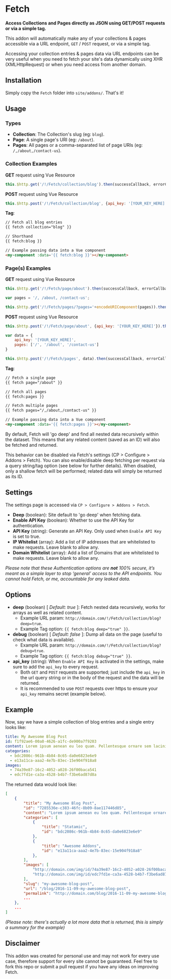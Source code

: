 # Fetch

**Access Collections and Pages directly as JSON using GET/POST requests or via a simple tag.**

This addon will automatically make any of your collections & pages accessible via a URL endpoint, `GET` / `POST` request, or via a simple tag.

Accessing your collection entries & pages data via URL endpoints can be very useful when you need to fetch your site's data dynamically using XHR (XMLHttpRequest) or when you need access from another domain.

## Installation

Simply copy the `Fetch` folder into `site/addons/`. That's it!

## Usage

### Types

* **Collection**: The Collection's slug (eg: `blog`).
* **Page**: A single page's URI (eg: `/about`).
* **Pages**: All pages or a comma-separated list of page URIs (eg: `/,/about,/contact-us`).

### Collection Examples

**GET** request using Vue Resource

```javascript
this.$http.get('/!/Fetch/collection/blog').then(successCallback, errorCallback);
```

**POST** request using Vue Resource

```javascript
this.$http.post('/!/Fetch/collection/blog', {api_key: '[YOUR_KEY_HERE]'}).then(successCallback, errorCallback);
```

**Tag**:

```html
// Fetch all blog entries
{{ fetch collection="blog" }}

// Shorthand
{{ fetch:blog }}

// Example passing data into a Vue component
<my-component :data='{{ fetch:blog }}'></my-component>
```

### Page(s) Examples

**GET** request using Vue Resource

```javascript
this.$http.get('/!/Fetch/page/about').then(successCallback, errorCallback);
```

```javascript
var pages = '/, /about, /contact-us';

this.$http.get('/!/Fetch/pages/?pages='+encodeURIComponent(pages)).then(successCallback, errorCallback);
```

**POST** request using Vue Resource

```javascript
this.$http.post('/!/Fetch/page/about', {api_key: '[YOUR_KEY_HERE]'}).then(successCallback, errorCallback);
```

```javascript
var data = {
    api_key: '[YOUR_KEY_HERE]',
    pages: ['/', '/about', '/contact-us']
}

this.$http.post('/!/Fetch/pages', data).then(successCallback, errorCallback);
```

**Tag**:

```html
// Fetch a single page
{{ fetch page="/about" }}

// Fetch all pages
{{ fetch:pages }}

// Fetch multiple pages
{{ fetch pages="/,/about,/contact-us" }}

// Example passing data into a Vue component
<my-component :data='{{ fetch:pages }}'></my-component>
```

By default, Fetch will 'go deep' and find all nested data recursively within the dataset. This means that any related content (saved as an ID) will also be fetched and returned.

This behavior can be disabled via Fetch's settings (CP > Configure > Addons > Fetch). You can also enable/disable deep fetching per request via a query string/tag option (see below for further details). When disabled, only a shallow fetch will be performed; related data will simply be returned as its ID.
  
## Settings

The settings page is accessed via `CP > Configure > Addons > Fetch`.

* **Deep** (boolean): Site default to 'go deep' when fetching data.
* **Enable API Key** (boolean): Whether to use the API Key for authentication.
* **API Key** (string): Generate an API Key. Only used when `Enable API Key` is set to true.
* **IP Whitelist** (array): Add a list of IP addresses that are whitelisted to make requests. Leave blank to allow any.
* **Domain Whitelist** (array): Add a list of Domains that are whitelisted to make requests. Leave blank to allow any.

_Please note that these Authentication options are **not** 100% secure, it’s meant as a simple layer to stop ‘general’ access to the API endpoints. You cannot hold Fetch, or me, accountable for any leaked data._

## Options

* **deep** (boolean) [ *Default: true* ]: Fetch nested data recursively, works for arrays as well as related content.
  * Example URL param: `http://domain.com/!/Fetch/collection/blog?deep=true`.
  * Example Tag option: `{{ fetch:blog deep="true" }}`.
* **debug** (boolean) [ *Default: false* ]: Dump all data on the page (useful to check what data is available).
  * Example URL param: `http://domain.com/!/Fetch/collection/blog?debug=true`.
  * Example Tag option: `{{ fetch:blog debug="true" }}`.
* **api_key** (string): When `Enable API Key` is activated in the settings, make sure to add the `api_key` to every request.
  * Both `GET` and `POST` requests are supported; just include the `api_key` in the url query string or in the body of the request and the data will be returned.
  * It is recommended to use `POST` requests over https to ensure your `api_key` remains secret (example below).

## Example

Now, say we have a simple collection of blog entries and a single entry looks like:

```yaml
title: My Awesome Blog Post
id: f1f92ae6-00a8-4626-a1fc-de900a7f9203
content: Lorem ipsum aenean eu leo quam. Pellentesque ornare sem lacinia quam venenatis vestibulum.
categories: 
  - bdc2086c-961b-4b84-8c65-da0e6823e6e9
  - e13a11ca-aaa2-4e7b-83ec-15e904f918a8
images:
  - 74a39e87-16c2-4052-a028-26f00baca541
  - edc7fd1e-ca3a-4528-b4b7-f3be6ad87d8a
```

The returned data would look like:

```json
[
    {
        "title": "My Awesome Blog Post",
        "id": "7285536e-c383-46fc-8b09-8ae117446d85",
        "content": "Lorem ipsum aenean eu leo quam. Pellentesque ornare sem lacinia quam venenatis vestibulum.",
        "categories": [
            {
                "title": "Statamic",
                "id": "bdc2086c-961b-4b84-8c65-da0e6823e6e9"
            },
            {
                "title": "Awesome Addons",
                "id": "e13a11ca-aaa2-4e7b-83ec-15e904f918a8"
            },
        ],  
        "images": [
            "http://domain.com/img/id/74a39e87-16c2-4052-a028-26f00baca541"
            "http://domain.com/img/id/edc7fd1e-ca3a-4528-b4b7-f3be6ad87d8a"
        ],
        "slug": "my-awesome-blog-post",
        "url": "/blog/2016-11-09-my-awesome-blog-post",
        "permalink": "http://domain.com/blog/2016-11-09-my-awesome-blog-post",
        ...
    },
    ...
]
```

*(Please note: there's actually a lot more data that is returned, this is simply a summary for the example)*

## Disclaimer

This addon was created for personal use and may not work for every use case, therefore support for every site cannot be guaranteed. Feel free to fork this repo or submit a pull request if you have any ideas on improving Fetch.
